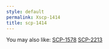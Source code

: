```yaml
---
style: default
permalink: Xscp-1414
title: scp-1414
---
```

You may also like:
[SCP-1578](http://scp-wiki.net/scp-1578)
[SCP-2213](http://scp-wiki.net/scp-2213)